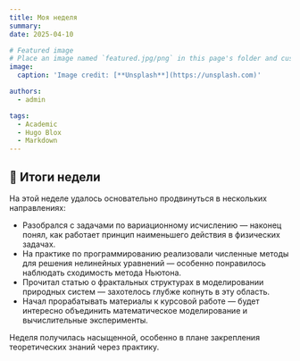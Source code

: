 ```yaml
---
title: Моя неделя
summary: 
date: 2025-04-10

# Featured image
# Place an image named `featured.jpg/png` in this page's folder and customize its options here.
image:
  caption: 'Image credit: [**Unsplash**](https://unsplash.com)'

authors:
  - admin

tags:
  - Academic
  - Hugo Blox
  - Markdown
---
```


## 📌 Итоги недели

На этой неделе удалось основательно продвинуться в нескольких направлениях:

- Разобрался с задачами по вариационному исчислению — наконец понял, как работает принцип наименьшего действия в физических задачах.
- На практике по программированию реализовали численные методы для решения нелинейных уравнений — особенно понравилось наблюдать сходимость метода Ньютона.
- Прочитал статью о фрактальных структурах в моделировании природных систем — захотелось глубже копнуть в эту область.
- Начал прорабатывать материалы к курсовой работе — будет интересно объединить математическое моделирование и вычислительные эксперименты.

Неделя получилась насыщенной, особенно в плане закрепления теоретических знаний через практику.

